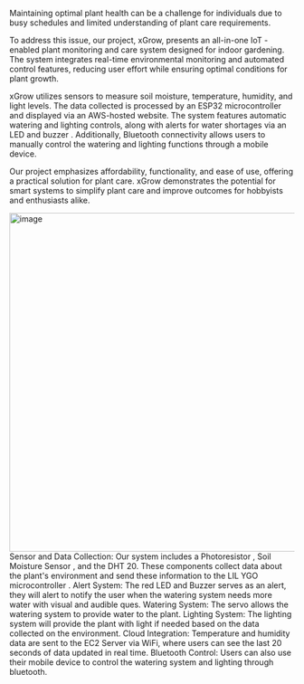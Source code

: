 Maintaining optimal plant health can be a challenge for individuals due to busy schedules and limited
understanding of plant care requirements. 

To address this issue, our project, xGrow, presents an all-in-one IoT -enabled plant monitoring and care system designed for indoor gardening. The system
integrates real-time environmental monitoring and automated control features, reducing user effort
while ensuring optimal conditions for plant growth. 

xGrow utilizes sensors to measure soil moisture, temperature, humidity, and light levels. 
The data collected is processed by an ESP32 microcontroller and displayed via an AWS-hosted website. The system features automatic watering and lighting
controls, along with alerts for water shortages via an LED and buzzer . Additionally, Bluetooth
connectivity allows users to manually control the watering and lighting functions through a mobile
device. 

Our project emphasizes affordability, functionality, and ease of use, offering a practical solution
for plant care. xGrow demonstrates the potential for smart systems to simplify plant care and improve
outcomes for hobbyists and enthusiasts alike.

<img width="599" alt="image" src="https://github.com/user-attachments/assets/aa312261-d940-4be9-af02-803ec4869ed4" />
Sensor and Data Collection: Our system includes a Photoresistor , Soil Moisture Sensor , and the DHT 20.
These components collect data about the plant's environment and send these information to the LIL YGO
microcontroller .
Alert System: The red LED and Buzzer serves as an alert, they will alert to notify the user when the watering
system needs more water with visual and audible ques.
Watering System: The servo allows the watering system to provide water to the plant.
Lighting System: The lighting system will provide the plant with light if needed based on the data collected
on the environment.
Cloud Integration: Temperature and humidity data are sent to the EC2 Server via WiFi, where users can see
the last 20 seconds of data updated in real time.
Bluetooth Control: Users can also use their mobile device to control the watering system and lighting
through bluetooth.
